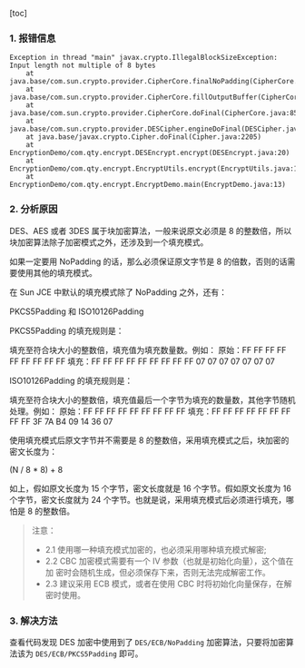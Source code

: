 [toc]

### 1. 报错信息

```
Exception in thread "main" javax.crypto.IllegalBlockSizeException: Input length not multiple of 8 bytes
	at java.base/com.sun.crypto.provider.CipherCore.finalNoPadding(CipherCore.java:1115)
	at java.base/com.sun.crypto.provider.CipherCore.fillOutputBuffer(CipherCore.java:1059)
	at java.base/com.sun.crypto.provider.CipherCore.doFinal(CipherCore.java:855)
	at java.base/com.sun.crypto.provider.DESCipher.engineDoFinal(DESCipher.java:314)
	at java.base/javax.crypto.Cipher.doFinal(Cipher.java:2205)
	at EncryptionDemo/com.qty.encrypt.DESEncrypt.encrypt(DESEncrypt.java:20)
	at EncryptionDemo/com.qty.encrypt.EncryptUtils.encrypt(EncryptUtils.java:13)
	at EncryptionDemo/com.qty.encrypt.EncryptDemo.main(EncryptDemo.java:13)
```

### 2. 分析原因

DES、AES 或者 3DES 属于块加密算法，一般来说原文必须是 8 的整数倍，所以块加密算法除子加密模式之外，还涉及到一个填充模式。

如果一定要用 NoPadding 的话，那么必须保证原文字节是 8 的倍数，否则的话需要使用其他的填充模式。

在 Sun JCE 中默认的填充模式除了 NoPadding 之外，还有：

PKCS5Padding 和 ISO10126Padding

PKCS5Padding 的填充规则是：

填充至符合块大小的整数倍，填充值为填充数量数。例如：
原始：FF FF FF FF FF FF FF FF FF
填充：FF FF FF FF FF FF FF FF FF 07 07 07 07 07 07 07

ISO10126Padding 的填充规则是：

填充至符合块大小的整数倍，填充值最后一个字节为填充的数量数，其他字节随机处理。例如：
原始：FF FF FF FF FF FF FF FF FF
填充：FF FF FF FF FF FF FF FF FF 3F 7A B4 09 14 36 07


使用填充模式后原文字节并不需要是 8 的整数倍，采用填充模式之后，块加密的密文长度为：

(N / 8 * 8) + 8

如上，假如原文长度为 15 个字节，密文长度就是 16 个字节。假如原文长度为 16 个字节，密文长度就为 24 个字节。也就是说，采用填充模式后必须进行填充，哪怕是 8 的整数倍。

> 注意：
>
> + 2.1 使用哪一种填充模式加密的，也必须采用哪种填充模式解密;
> + 2.2 CBC 加密模式需要有一个 IV 参数（也就是初始化向量），这个值在加 密时会随机生成，但必须保存下来，否则无法完成解密工作。
> + 2.3 建议采用 ECB 模式，或者在使用 CBC 时将初始化向量保存，在解密时使用。

### 3. 解决方法

查看代码发现 DES 加密中使用到了 `DES/ECB/NoPadding` 加密算法，只要将加密算法该为 `DES/ECB/PKCS5Padding` 即可。

